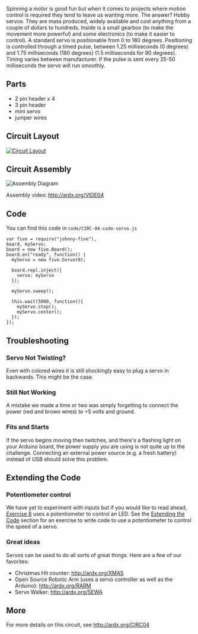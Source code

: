 
Spinning a motor is good fun but when it comes to projects
where motion control is required they tend to leave us
wanting more. The answer? Hobby servos. They are mass
produced, widely available and cost anything from a couple of
dollars to hundreds. Inside is a small gearbox (to make the movement more powerful) and some electronics (to make it easier to control). A standard servo is positionable from 0 to 180 degrees. Positioning is controlled through a timed pulse, between 1.25 milliseconds (0 degrees) and 1.75 milliseconds (180 degrees) (1.5 milliseconds for 90 degrees). Timing varies between manufacturer. If the pulse is sent every 25-50 milliseconds the servo will run smoothly. 

<a id="parts"></a>
## Parts

* 2 pin header x 4
* 3 pin header
* mini servo
* jumper wires

<a id="circuit"></a>
## Circuit Layout
[<img style="max-width:400px" src="/images/circ/CIRC04-sheet-small.png" alt="Circuit Layout"/>](/images/circ/CIRC04-sheet.png)

<a id="assembly"></a>
## Circuit Assembly
![Assembly Diagram](/images/assembly/CIRC-04-3dexploded.png "Assembly Diagram")

Assembly video: http://ardx.org/VIDE04

<a id="code"></a>
## Code

You can find this code in `code/CIRC-04-code-servo.js`

	var five = require("johnny-five"),
    board, myServo;
	board = new five.Board();
	board.on("ready", function() {
	  myServo = new five.Servo(9);

	  board.repl.inject({
	    servo: myServo
	  });

	  myServo.sweep();

	  this.wait(5000, function(){
	    myServo.stop();
	    myServo.center();
	  });  
	});

<a id="troubleshooting"></a>
## Troubleshooting

### Servo Not Twisting?
Even with colored wires it is still shockingly easy to plug a servo in backwards. This might be the case.

### Still Not Working
A mistake we made a time or two was simply forgetting to connect the power (red and brown wires) to +5 volts and ground.

### Fits and Starts
If the servo begins moving then twitches, and there's a flashing light on your Arduino board, the power supply you are using is not quite up to the challenge. Connecting an external power source (e.g. a fresh battery) instead of USB should solve this problem.

<a id="extending"></a>
## Extending the Code

### Potentiometer control

We have yet to experiment with inputs but if you would like to read ahead, [Exercise 8](/exercises/8) uses a potentiometer to control an LED. See the [Extending the Code](/exercises/8#extending) section for an exercise to write code to use a potentiometer to control the speed of a servo.

### Great ideas
Servos can be used to do all sorts of great things. Here are a few of our favorites:

* Christmas Hit counter: http://ardx.org/XMAS
* Open Source Robotic Arm (uses a servo controller as well as the Arduino): http://ardx.org/RARM
* Servo Walker: http://ardx.org/SEWA

<a id="more"></a>
## More

For more details on this circuit, see http://ardx.org/CIRC04